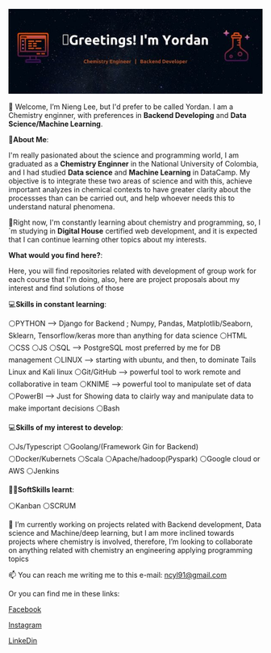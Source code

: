 <p align="center">
  <img src="NiengLeebanner.jpg" width="1500" alt="accessibility text">
</p>

👋 Welcome, I’m Nieng Lee, but I'd prefer to be called Yordan. I am a Chemistry enginner, with preferences in **Backend Developing** and **Data Science/Machine Learning**.

🧐**About Me**:

I'm really pasionated about the science and programming world, I am graduated as a **Chemistry Enginner** in the National University of Colombia, and I had studied **Data science** and **Machine Learning** in DataCamp. My objective is to integrate these two areas of science and with this, achieve important analyzes in chemical contexts to have greater clarity about the processses than can be carried out, and help whoever needs this to understand natural phenomena.

🌱Right now, I'm constantly learning about chemistry and programming, so, I´m studying in **Digital House** certified web development, and it is expected that I can continue learning other topics about my interests.

**What would you find here?**:

Here, you will find repositories related with development of group work for each course that I'm doing, also, here are project proposals about my interest and find solutions of those

💻**Skills in constant learning**:

⚪PYTHON --> Django for Backend ; Numpy, Pandas, Matplotlib/Seaborn, Sklearn, Tensorflow/keras more than anything for data science
⚪HTML
⚪CSS
⚪JS
⚪SQL --> PostgreSQL most preferred by me for DB management
⚪LINUX --> starting with ubuntu, and then, to dominate Tails Linux and Kali linux
⚪Git/GitHub --> powerful tool to work remote and collaborative in team
⚪KNIME --> powerful tool to manipulate set of data
⚪PowerBI --> Just for Showing data to clairly way and manipulate data to make important decisions
⚪Bash

💻**Skills of my interest to develop**:

⚪Js/Typescript ⚪Goolang/(Framework Gin for Backend) ⚪Docker/Kubernets ⚪Scala ⚪Apache/hadoop(Pyspark) ⚪Google cloud or AWS ⚪Jenkins

🙋‍♂️**SoftSkills learnt**:

⚪Kanban ⚪SCRUM

🔭 I’m currently working on projects related with Backend development, Data science and Machine/deep learning, but I am more inclined towards projects where chemistry is involved, therefore,  I’m looking to collaborate on anything related with chemistry an engineering applying programming topics

📫 You can reach me writing me to this e-mail: ncyl91@gmail.com

Or you can find me in these links: 

[Facebook](https://www.facebook.com/niengyordan.leegaitan/)

[Instagram](https://www.instagram.com/nienglee_/)

[LinkeDin](https://www.linkedin.com/in/ncyl91/)

<!---
NiengLee/NiengLee is a ✨ special ✨ repository because its `README.md` (this file) appears on your GitHub profile.
You can click the Preview link to take a look at your changes.
---!>
